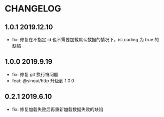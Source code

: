 # CHANGELOG

## 1.0.1 2019.12.10

- fix: 修复在不指定 id 也不需要加载默认数据的情况下，isLoading 为 true 的缺陷

## 1.0.0 2019.9.19

- fix: 修复 git 换行符问题
- feat: @sinoui/http 升级到 1.0.0

## 0.2.1 2019.6.10

- fix: 修复加载失败后再重新加载数据失败的缺陷
